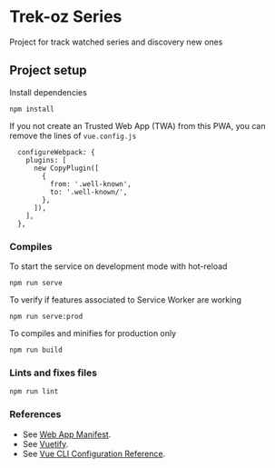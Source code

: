 # Trek-oz Series

Project for track watched series and discovery new ones

## Project setup
Install dependencies
```
npm install
```

If you not create an Trusted Web App (TWA) from this PWA, you can remove the lines of `vue.config.js`
```
  configureWebpack: {
    plugins: [
      new CopyPlugin([
        {
          from: '.well-known',
          to: '.well-known/',
        },
      ]),
    ],
  },
```

### Compiles
To start the service on development mode with hot-reload
```
npm run serve
```

To verify if features associated to Service Worker are working
```
npm run serve:prod
```

To compiles and minifies for production only
```
npm run build
```

### Lints and fixes files
```
npm run lint
```

### References
* See [Web App Manifest](https://web.dev/add-manifest/).
* See [Vuetify](https://vuetifyjs.com/en/).
* See [Vue CLI Configuration Reference](https://cli.vuejs.org/config/).
